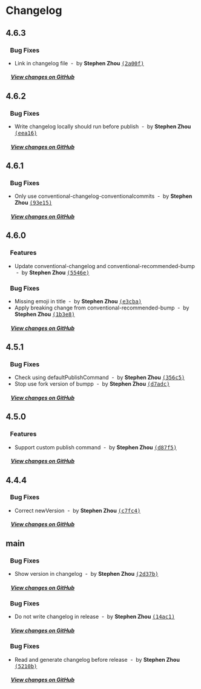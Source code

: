 # Changelog

## 4.6.3

### &nbsp;&nbsp;&nbsp;Bug Fixes

- Link in changelog file &nbsp;-&nbsp; by **Stephen Zhou** [<samp>(2a00f)</samp>](https://github.com/hyoban/release-it-pnpm/commit/2a00ffc)

##### &nbsp;&nbsp;&nbsp;&nbsp;[View changes on GitHub](https://github.com/hyoban/release-it-pnpm/compare/4.6.2...4.6.3)

## 4.6.2

### &nbsp;&nbsp;&nbsp;Bug Fixes

- Write changelog locally should run before publish &nbsp;-&nbsp; by **Stephen Zhou** [<samp>(eea16)</samp>](https://github.com/hyoban/release-it-pnpm/commit/eea163c)

##### &nbsp;&nbsp;&nbsp;&nbsp;[View changes on GitHub](https://github.com/hyoban/release-it-pnpm/compare/4.6.1...main)

## 4.6.1

### &nbsp;&nbsp;&nbsp;Bug Fixes

- Only use conventional-changelog-conventionalcommits &nbsp;-&nbsp; by **Stephen Zhou** [<samp>(93e15)</samp>](https://github.com/hyoban/release-it-pnpm/commit/93e15b3)

##### &nbsp;&nbsp;&nbsp;&nbsp;[View changes on GitHub](https://github.com/hyoban/release-it-pnpm/compare/4.6.0...main)

## 4.6.0

### &nbsp;&nbsp;&nbsp;Features

- Update conventional-changelog and conventional-recommended-bump &nbsp;-&nbsp; by **Stephen Zhou** [<samp>(5546e)</samp>](https://github.com/hyoban/release-it-pnpm/commit/5546eb8)

### &nbsp;&nbsp;&nbsp;Bug Fixes

- Missing emoji in title &nbsp;-&nbsp; by **Stephen Zhou** [<samp>(e3cba)</samp>](https://github.com/hyoban/release-it-pnpm/commit/e3cbaf3)
- Apply breaking change from conventional-recommended-bump &nbsp;-&nbsp; by **Stephen Zhou** [<samp>(1b3e8)</samp>](https://github.com/hyoban/release-it-pnpm/commit/1b3e8fa)

##### &nbsp;&nbsp;&nbsp;&nbsp;[View changes on GitHub](https://github.com/hyoban/release-it-pnpm/compare/4.5.1...main)

## 4.5.1

### &nbsp;&nbsp;&nbsp;Bug Fixes

- Check using defaultPublishCommand &nbsp;-&nbsp; by **Stephen Zhou** [<samp>(356c5)</samp>](https://github.com/hyoban/release-it-pnpm/commit/356c59f)
- Stop use fork version of bumpp &nbsp;-&nbsp; by **Stephen Zhou** [<samp>(d7adc)</samp>](https://github.com/hyoban/release-it-pnpm/commit/d7adc5c)

##### &nbsp;&nbsp;&nbsp;&nbsp;[View changes on GitHub](https://github.com/hyoban/release-it-pnpm/compare/4.5.0...main)

## 4.5.0

### &nbsp;&nbsp;&nbsp;Features

- Support custom publish command &nbsp;-&nbsp; by **Stephen Zhou** [<samp>(d87f5)</samp>](https://github.com/hyoban/release-it-pnpm/commit/d87f5ae)

##### &nbsp;&nbsp;&nbsp;&nbsp;[View changes on GitHub](https://github.com/hyoban/release-it-pnpm/compare/4.4.4...main)

## 4.4.4

### &nbsp;&nbsp;&nbsp;Bug Fixes

- Correct newVersion &nbsp;-&nbsp; by **Stephen Zhou** [<samp>(c7fc4)</samp>](https://github.com/hyoban/release-it-pnpm/commit/c7fc449)

##### &nbsp;&nbsp;&nbsp;&nbsp;[View changes on GitHub](https://github.com/hyoban/release-it-pnpm/compare/4.4.3...main)

## main



### &nbsp;&nbsp;&nbsp;Bug Fixes

- Show version in changelog &nbsp;-&nbsp; by **Stephen Zhou** [<samp>(2d37b)</samp>](https://github.com/hyoban/release-it-pnpm/commit/2d37bce)

##### &nbsp;&nbsp;&nbsp;&nbsp;[View changes on GitHub](https://github.com/hyoban/release-it-pnpm/compare/4.4.2...main)

### &nbsp;&nbsp;&nbsp;Bug Fixes

- Do not write changelog in release &nbsp;-&nbsp; by **Stephen Zhou** [<samp>(14ac1)</samp>](https://github.com/hyoban/release-it-pnpm/commit/14ac1a8)

##### &nbsp;&nbsp;&nbsp;&nbsp;[View changes on GitHub](https://github.com/hyoban/release-it-pnpm/compare/4.4.1...main)

### &nbsp;&nbsp;&nbsp;Bug Fixes

- Read and generate changelog before release &nbsp;-&nbsp; by **Stephen Zhou** [<samp>(5210b)</samp>](https://github.com/hyoban/release-it-pnpm/commit/5210b1e)

##### &nbsp;&nbsp;&nbsp;&nbsp;[View changes on GitHub](https://github.com/hyoban/release-it-pnpm/compare/4.4.0...main)
